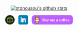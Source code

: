 <div align="center">
	<br>
	<a href="https://xtonousou.xyz">
		<img alt="xtonousou's github stats" src="https://github-readme-stats.vercel.app/api?username=xtonousou&amp;show_icons=true&amp;theme=blue-green"/>
	</a>
	<br>
</div>

<p align='center'>
	<a href="https://app.hackthebox.eu/profile/193038"><img height="30" src="https://raw.githubusercontent.com/xtonousou/xtonousou/master/hackthebox.png"></a>&nbsp;&nbsp;
	<a href="https://www.linkedin.com/in/xtonousou"><img height="30" src="https://raw.githubusercontent.com/xtonousou/xtonousou/master/linkedin.png"></a>&nbsp;&nbsp;
	<a href="https://www.buymeacoffee.com/xtonousou"><img height="30" src="https://raw.githubusercontent.com/xtonousou/xtonousou/master/buy-me-a-coffee.png"></a>
</p>
